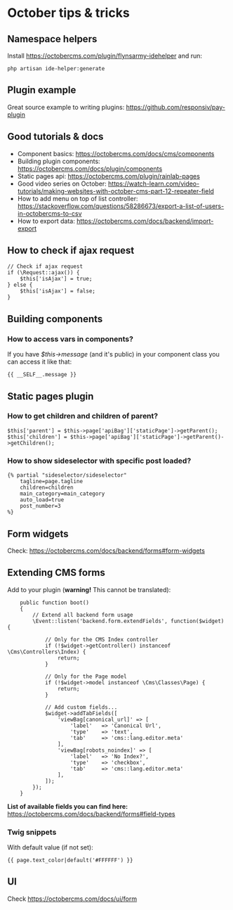 # October tips & tricks

## Namespace helpers
Install https://octobercms.com/plugin/flynsarmy-idehelper and run:

```
php artisan ide-helper:generate
```

## Plugin example

Great source example to writing plugins:
https://github.com/responsiv/pay-plugin

## Good tutorials & docs

* Component basics: https://octobercms.com/docs/cms/components 
* Building plugin components: https://octobercms.com/docs/plugin/components
* Static pages api: https://octobercms.com/plugin/rainlab-pages
* Good video series on October: https://watch-learn.com/video-tutorials/making-websites-with-october-cms-part-12-repeater-field
* How to add menu on top of list controller: https://stackoverflow.com/questions/58286673/export-a-list-of-users-in-octobercms-to-csv
* How to export data: https://octobercms.com/docs/backend/import-export

## How to check if ajax request

```
// Check if ajax request
if (\Request::ajax()) {
    $this['isAjax'] = true;
} else {
    $this['isAjax'] = false;
}
```

## Building components

### How to access vars in components?

If you have _$this->message_ (and it's public) in your component class you can access it like that:

```twig
{{ __SELF__.message }}
```

## Static pages plugin

### How to get children and children of parent?
```
$this['parent'] = $this->page['apiBag']['staticPage']->getParent();
$this['children'] = $this->page['apiBag']['staticPage']->getParent()->getChildren();
```

### How to show sideselector with specific post loaded?
```
{% partial "sideselector/sideselector" 
    tagline=page.tagline 
    children=children 
    main_category=main_category 
    auto_load=true 
    post_number=3
%}
```

## Form widgets
Check: https://octobercms.com/docs/backend/forms#form-widgets

## Extending CMS forms

Add to your plugin (__warning!__ This cannot be translated):

```
    public function boot()
    {
        // Extend all backend form usage
        \Event::listen('backend.form.extendFields', function($widget) {

            // Only for the CMS Index controller
            if (!$widget->getController() instanceof \Cms\Controllers\Index) {
                return;
            }

            // Only for the Page model
            if (!$widget->model instanceof \Cms\Classes\Page) {
                return;
            }

            // Add custom fields...
            $widget->addTabFields([
                'viewBag[canonical_url]' => [
                    'label'   => 'Canonical Url',
                    'type'    => 'text',
                    'tab'     => 'cms::lang.editor.meta'
                ],
                'viewBag[robots_noindex]' => [
                    'label'   => 'No Index?',
                    'type'    => 'checkbox',
                    'tab'     => 'cms::lang.editor.meta'
                ],
            ]);
        });
    } 
```

__List of available fields you can find here:__
https://octobercms.com/docs/backend/forms#field-types

### Twig snippets 

With default value (if not set):
```
{{ page.text_color|default('#FFFFFF') }}
```

## UI

Check https://octobercms.com/docs/ui/form